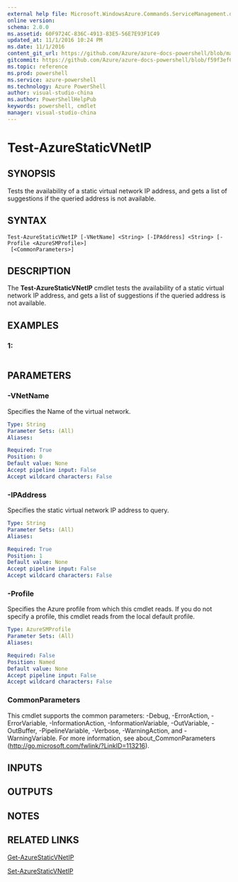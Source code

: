 ```yaml
---
external help file: Microsoft.WindowsAzure.Commands.ServiceManagement.dll-Help.xml
online version: 
schema: 2.0.0
ms.assetid: 60F9724C-836C-4913-83E5-56E7E93F1C49
updated_at: 11/1/2016 10:24 PM
ms.date: 11/1/2016
content_git_url: https://github.com/Azure/azure-docs-powershell/blob/master/azureps-cmdlets-docs/ServiceManagement/Azure.Service/v3.0.0/Test-AzureStaticVNetIP.md
gitcommit: https://github.com/Azure/azure-docs-powershell/blob/f59f3ef60bc592383812213e69fd77ba950759ed/azureps-cmdlets-docs/ServiceManagement/Azure.Service/v3.0.0/Test-AzureStaticVNetIP.md
ms.topic: reference
ms.prod: powershell
ms.service: azure-powershell
ms.technology: Azure PowerShell
author: visual-studio-china
ms.author: PowerShellHelpPub
keywords: powershell, cmdlet
manager: visual-studio-china
---
```


# Test-AzureStaticVNetIP

## SYNOPSIS
Tests the availability of a static virtual network IP address, and gets a list of suggestions if the queried address is not available.

## SYNTAX

```
Test-AzureStaticVNetIP [-VNetName] <String> [-IPAddress] <String> [-Profile <AzureSMProfile>]
 [<CommonParameters>]
```

## DESCRIPTION
The **Test-AzureStaticVNetIP** cmdlet tests the availability of a static virtual network IP address, and gets a list of suggestions if the queried address is not available.

## EXAMPLES

### 1:
```

```

## PARAMETERS

### -VNetName
Specifies the Name of the virtual network.

```yaml
Type: String
Parameter Sets: (All)
Aliases: 

Required: True
Position: 0
Default value: None
Accept pipeline input: False
Accept wildcard characters: False
```

### -IPAddress
Specifies the static virtual network IP address to query.

```yaml
Type: String
Parameter Sets: (All)
Aliases: 

Required: True
Position: 1
Default value: None
Accept pipeline input: False
Accept wildcard characters: False
```

### -Profile
Specifies the Azure profile from which this cmdlet reads.
If you do not specify a profile, this cmdlet reads from the local default profile.

```yaml
Type: AzureSMProfile
Parameter Sets: (All)
Aliases: 

Required: False
Position: Named
Default value: None
Accept pipeline input: False
Accept wildcard characters: False
```

### CommonParameters
This cmdlet supports the common parameters: -Debug, -ErrorAction, -ErrorVariable, -InformationAction, -InformationVariable, -OutVariable, -OutBuffer, -PipelineVariable, -Verbose, -WarningAction, and -WarningVariable. For more information, see about_CommonParameters (http://go.microsoft.com/fwlink/?LinkID=113216).

## INPUTS

## OUTPUTS

## NOTES

## RELATED LINKS

[Get-AzureStaticVNetIP](xref:ServiceManagement/Azure.Service/v3.0.0/Get-AzureStaticVNetIP.md)

[Set-AzureStaticVNetIP](xref:ServiceManagement/Azure.Service/v3.0.0/Set-AzureStaticVNetIP.md)


